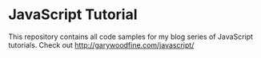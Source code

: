 # JavaScript Tutorial

This repository contains all code samples for my blog series of JavaScript tutorials.
Check out http://garywoodfine.com/javascript/
